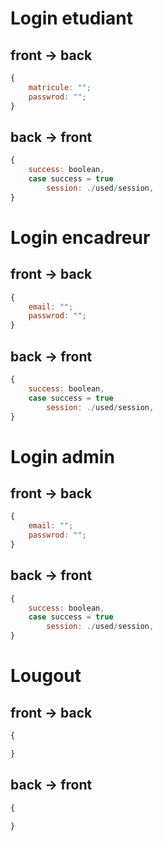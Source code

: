 



# Login etudiant
## front -> back
```js
{
	matricule: "";
	passwrod: "";
}
```
## back -> front
```js
{
	success: boolean,
	case success = true
		session: ./used/session,
}
```

# Login encadreur
## front -> back
```js
{
	email: "";
	passwrod: "";
}
```
## back -> front
```js
{
	success: boolean,
	case success = true
		session: ./used/session,
}
```

# Login admin
## front -> back
```js
{
	email: "";
	passwrod: "";
}
```
## back -> front
```js
{
	success: boolean,
	case success = true
		session: ./used/session,
}
```

# Lougout
## front -> back
```js
{

}
```
## back -> front
```js
{

}
```